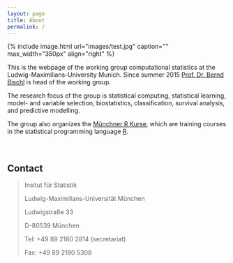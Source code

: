 ```yaml
---
layout: page
title: About
permalink: /
---
```


{% include image.html url="images/test.jpg" caption="" max_width="350px" align="right" %}

This is the webpage of the working group computational statistics at the Ludwig-Maximilians-University Munich. Since summer 2015 [Prof. Dr. Bernd Bischl](/people/bischl/) is head of the working group.

The research focus of the group is statistical computing, statistical learning,
model- and variable selection, biostatistics, classification, survival analysis, and predictive modelling.

The group also organizes the [Münchner R Kurse](http://www.statistik.lmu.de/R/), which are training courses in the statistical programming language [R](https://www.r-project.org/).
<br> <br> <br>

## Contact
> Insitut für Statistik
>
> Ludwig-Maximilians-Universität München
>
> Ludwigstraße 33
>
> D-80539 München
>
>
> Tel: +49 89 2180 2814 (secretariat)
>
> Fax: +49 89 2180 5308

